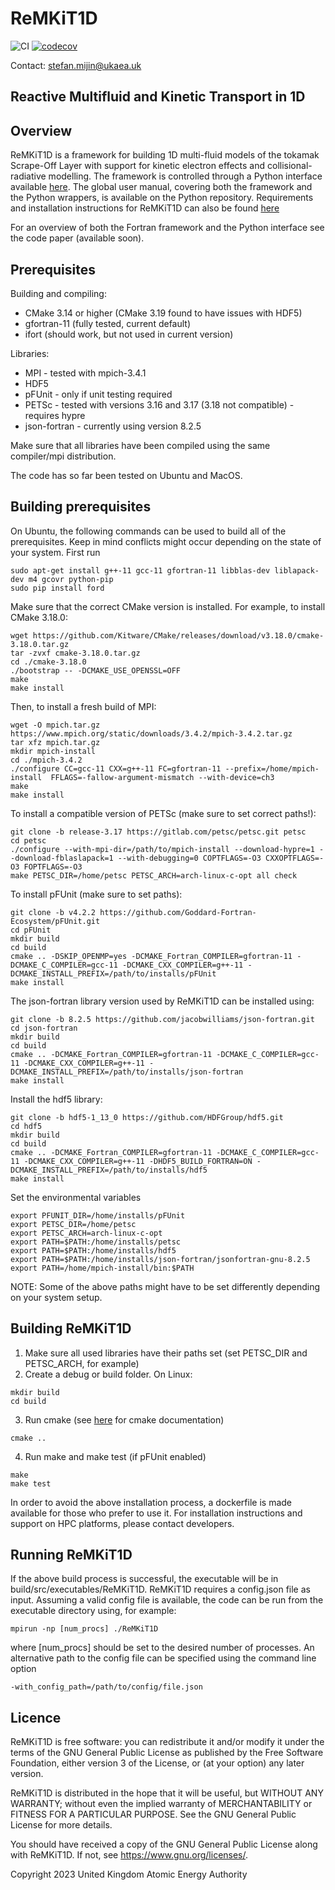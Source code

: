 # ReMKiT1D
![CI](https://github.com/ukaea/ReMKiT1D/actions/workflows/CI.yml/badge.svg)
[![codecov](https://codecov.io/gh/ukaea/ReMKiT1D/branch/master/graph/badge.svg?token=I709666D08)](https://codecov.io/gh/ukaea/ReMKiT1D)

Contact: stefan.mijin@ukaea.uk


## **Re**active **M**ultifluid and **Ki**netic **T**ransport in **1D**

## Overview 

ReMKiT1D is a framework for building 1D multi-fluid models of the tokamak Scrape-Off Layer with support for kinetic electron effects and collisional-radiative modelling. The framework is controlled through a Python interface available [here](https://github.com/ukaea/ReMKiT1D-Python). The global user manual, covering both the framework and the Python wrappers, is available on the Python repository. Requirements and installation instructions for ReMKiT1D can also be found [here](https://ukaea.github.io/ReMKiT1D/)

For an overview of both the Fortran framework and the Python interface see the code paper (available soon).
## Prerequisites

Building and compiling: 
- CMake 3.14 or higher (CMake 3.19 found to have issues with HDF5)
- gfortran-11 (fully tested, current default)
- ifort (should work, but not used in current version)

Libraries: 
- MPI - tested with mpich-3.4.1
- HDF5 
- pFUnit - only if unit testing required 
- PETSc - tested with versions 3.16 and 3.17 (3.18 not compatible) - requires hypre
- json-fortran - currently using version 8.2.5

Make sure that all libraries have been compiled using the same compiler/mpi distribution. 

The code has so far been tested on Ubuntu and MacOS. 

## Building prerequisites 

On Ubuntu, the following commands can be used to build all of the prerequisites. Keep in mind conflicts might occur depending on the state of your system. First run

```
sudo apt-get install g++-11 gcc-11 gfortran-11 libblas-dev liblapack-dev m4 gcovr python-pip
sudo pip install ford
```

Make sure that the correct CMake version is installed. For example, to install CMake 3.18.0:

```
wget https://github.com/Kitware/CMake/releases/download/v3.18.0/cmake-3.18.0.tar.gz
tar -zvxf cmake-3.18.0.tar.gz
cd ./cmake-3.18.0
./bootstrap -- -DCMAKE_USE_OPENSSL=OFF
make
make install
```

Then, to install a fresh build of MPI:

```
wget -O mpich.tar.gz https://www.mpich.org/static/downloads/3.4.2/mpich-3.4.2.tar.gz
tar xfz mpich.tar.gz
mkdir mpich-install
cd ./mpich-3.4.2
./configure CC=gcc-11 CXX=g++-11 FC=gfortran-11 --prefix=/home/mpich-install  FFLAGS=-fallow-argument-mismatch --with-device=ch3
make 
make install
```

To install a compatible version of PETSc (make sure to set correct paths!):

```
git clone -b release-3.17 https://gitlab.com/petsc/petsc.git petsc
cd petsc
./configure --with-mpi-dir=/path/to/mpich-install --download-hypre=1 --download-fblaslapack=1 --with-debugging=0 COPTFLAGS=-O3 CXXOPTFLAGS=-O3 FOPTFLAGS=-O3
make PETSC_DIR=/home/petsc PETSC_ARCH=arch-linux-c-opt all check
```

To install pFUnit (make sure to set paths):
```
git clone -b v4.2.2 https://github.com/Goddard-Fortran-Ecosystem/pFUnit.git
cd pFUnit
mkdir build
cd build
cmake .. -DSKIP_OPENMP=yes -DCMAKE_Fortran_COMPILER=gfortran-11 -DCMAKE_C_COMPILER=gcc-11 -DCMAKE_CXX_COMPILER=g++-11 -DCMAKE_INSTALL_PREFIX=/path/to/installs/pFUnit
make install
```

The json-fortran library version used by ReMKiT1D can be installed using:

```
git clone -b 8.2.5 https://github.com/jacobwilliams/json-fortran.git
cd json-fortran
mkdir build
cd build
cmake .. -DCMAKE_Fortran_COMPILER=gfortran-11 -DCMAKE_C_COMPILER=gcc-11 -DCMAKE_CXX_COMPILER=g++-11 -DCMAKE_INSTALL_PREFIX=/path/to/installs/json-fortran
make install
```

Install the hdf5 library:

```
git clone -b hdf5-1_13_0 https://github.com/HDFGroup/hdf5.git
cd hdf5
mkdir build
cd build
cmake .. -DCMAKE_Fortran_COMPILER=gfortran-11 -DCMAKE_C_COMPILER=gcc-11 -DCMAKE_CXX_COMPILER=g++-11 -DHDF5_BUILD_FORTRAN=ON -DCMAKE_INSTALL_PREFIX=/path/to/installs/hdf5
make install
```

Set the environmental variables

```
export PFUNIT_DIR=/home/installs/pFUnit
export PETSC_DIR=/home/petsc
export PETSC_ARCH=arch-linux-c-opt
export PATH=$PATH:/home/installs/petsc
export PATH=$PATH:/home/installs/hdf5
export PATH=$PATH:/home/installs/json-fortran/jsonfortran-gnu-8.2.5
export PATH=/home/mpich-install/bin:$PATH
```
NOTE: Some of the above paths might have to be set differently depending on your system setup. 

## Building ReMKiT1D 

1. Make sure all used libraries have their paths set (set PETSC_DIR and PETSC_ARCH, for example)
2. Create a debug or build folder. On Linux:
``` 
mkdir build
cd build
```
3. Run cmake (see [here](https://cmake.org/cmake/help/latest/manual/cmake.1.html) for cmake documentation)
```
cmake ..
```
4. Run make and make test (if pFUnit enabled)
```
make
make test
```

In order to avoid the above installation process, a dockerfile is made available for those who prefer to use it. For installation instructions and support on HPC platforms, please contact developers.
## Running ReMKiT1D 

If the above build process is successful, the executable will be in build/src/executables/ReMKiT1D.
ReMKiT1D requires a config.json file as input. Assuming a valid config file is available, the code can be run from the executable directory using, for example:
```
mpirun -np [num_procs] ./ReMKiT1D
```
where [num_procs] should be set to the desired number of processes. An alternative path to the config file can be specified using the command line option 

```
-with_config_path=/path/to/config/file.json
```

## Licence

ReMKiT1D is free software: you can redistribute it and/or modify it under the terms of the GNU General Public License as published by the Free Software Foundation, either version 3 of the License, or (at your option) any later version.

ReMKiT1D is distributed in the hope that it will be useful, but WITHOUT ANY WARRANTY; without even the implied warranty of MERCHANTABILITY or FITNESS FOR A PARTICULAR PURPOSE. See the GNU General Public License for more details.

You should have received a copy of the GNU General Public License along with ReMKiT1D. If not, see <https://www.gnu.org/licenses/>. 

Copyright 2023 United Kingdom Atomic Energy Authority